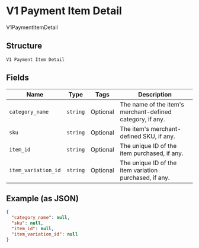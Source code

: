 
# V1 Payment Item Detail

V1PaymentItemDetail

## Structure

`V1 Payment Item Detail`

## Fields

| Name | Type | Tags | Description |
|  --- | --- | --- | --- |
| `category_name` | `string` | Optional | The name of the item's merchant-defined category, if any. |
| `sku` | `string` | Optional | The item's merchant-defined SKU, if any. |
| `item_id` | `string` | Optional | The unique ID of the item purchased, if any. |
| `item_variation_id` | `string` | Optional | The unique ID of the item variation purchased, if any. |

## Example (as JSON)

```json
{
  "category_name": null,
  "sku": null,
  "item_id": null,
  "item_variation_id": null
}
```

